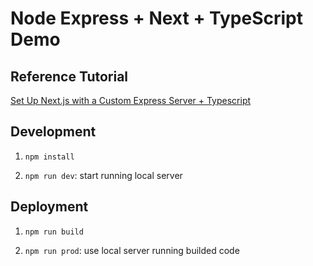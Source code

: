 # Node Express + Next + TypeScript Demo

## Reference Tutorial

[Set Up Next.js with a Custom Express Server + Typescript](https://levelup.gitconnected.com/set-up-next-js-with-a-custom-express-server-typescript-9096d819da1c)

## Development

1. `npm install`

2. `npm run dev`: start running local server

## Deployment

1. `npm run build`

2. `npm run prod`: use local server running builded code

